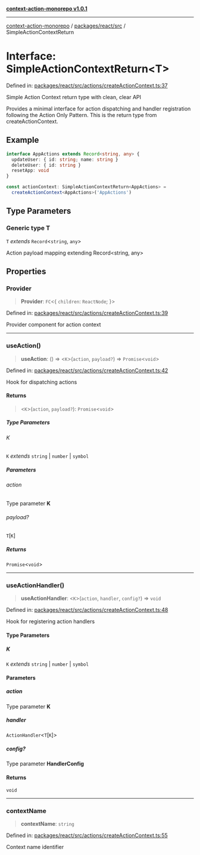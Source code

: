 [**context-action-monorepo v1.0.1**](../../../../README.md)

***

[context-action-monorepo](../../../../README.md) / [packages/react/src](../README.md) / SimpleActionContextReturn

# Interface: SimpleActionContextReturn\<T\>

Defined in: [packages/react/src/actions/createActionContext.ts:37](https://github.com/mineclover/context-action/blob/cd08d4e3b87a65a1296f2b120f18fcabd78f2914/packages/react/src/actions/createActionContext.ts#L37)

Simple Action Context return type with clean, clear API

Provides a minimal interface for action dispatching and handler registration
following the Action Only Pattern. This is the return type from createActionContext.

## Example

```typescript
interface AppActions extends Record<string, any> {
  updateUser: { id: string; name: string }
  deleteUser: { id: string }
  resetApp: void
}

const actionContext: SimpleActionContextReturn<AppActions> = 
  createActionContext<AppActions>('AppActions')
```

## Type Parameters

### Generic type T

`T` *extends* `Record`\<`string`, `any`\>

Action payload mapping extending Record<string, any>

## Properties

### Provider

> **Provider**: `FC`\<\{ `children`: `ReactNode`; \}\>

Defined in: [packages/react/src/actions/createActionContext.ts:39](https://github.com/mineclover/context-action/blob/cd08d4e3b87a65a1296f2b120f18fcabd78f2914/packages/react/src/actions/createActionContext.ts#L39)

Provider component for action context

***

### useAction()

> **useAction**: () => &lt;`K`&gt;(`action`, `payload?`) => `Promise`&lt;`void`&gt;

Defined in: [packages/react/src/actions/createActionContext.ts:42](https://github.com/mineclover/context-action/blob/cd08d4e3b87a65a1296f2b120f18fcabd78f2914/packages/react/src/actions/createActionContext.ts#L42)

Hook for dispatching actions

#### Returns

> &lt;`K`&gt;(`action`, `payload?`): `Promise`&lt;`void`&gt;

##### Type Parameters

###### K

`K` *extends* `string` \| `number` \| `symbol`

##### Parameters

###### action

Type parameter **K**

###### payload?

`T`\[`K`\]

##### Returns

`Promise`&lt;`void`&gt;

***

### useActionHandler()

> **useActionHandler**: &lt;`K`&gt;(`action`, `handler`, `config?`) => `void`

Defined in: [packages/react/src/actions/createActionContext.ts:48](https://github.com/mineclover/context-action/blob/cd08d4e3b87a65a1296f2b120f18fcabd78f2914/packages/react/src/actions/createActionContext.ts#L48)

Hook for registering action handlers

#### Type Parameters

##### K

`K` *extends* `string` \| `number` \| `symbol`

#### Parameters

##### action

Type parameter **K**

##### handler

`ActionHandler`\<`T`\[`K`\]\>

##### config?

Type parameter **HandlerConfig**

#### Returns

`void`

***

### contextName

> **contextName**: `string`

Defined in: [packages/react/src/actions/createActionContext.ts:55](https://github.com/mineclover/context-action/blob/cd08d4e3b87a65a1296f2b120f18fcabd78f2914/packages/react/src/actions/createActionContext.ts#L55)

Context name identifier
